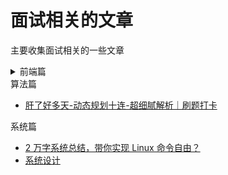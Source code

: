 # 面试相关的文章

主要收集面试相关的一些文章

<details>
  <summary>前端篇</summary>

- [React 面试集锦](https://github.com/sudheerj/reactjs-interview-questions)
- [26 个精选的 JavaScript 面试问题](https://juejin.im/post/5bd95d22e51d45685f442f73)
- [刷《一年半经验，百度、有赞、阿里面试总结》·手记](https://juejin.im/post/5bfff5086fb9a049c84f2d24)
- [一道面试题引起的思考](https://juejin.im/post/5bf769e0518825773a2ebfe5)
- [支付宝 6 轮面试经验](https://juejin.im/post/5c0a90b1518825666808d1c5)
- [面试很全的图片值得 star](https://yuchengkai.cn/docs/zh/frontend/)
- [行走的 Offer 收割机](https://juejin.im/post/5c16471f6fb9a049c43d91d4)
- [【半月刊】前端高频面试题及答案汇总](https://juejin.im/post/5c6977e46fb9a049fd1063dc)
- [2019 面试准备 - JS 原型与原型链](https://juejin.im/post/5c72a1766fb9a049ea3993e6)
- [如何轻松拿到淘宝前端 offer](https://juejin.im/post/5bbc54a2e51d450e5a7445b4)
- [那些你需要知道的 CSS-面试](https://juejin.im/post/5c7646e2f265da2d8e70f681)
- [【半月刊 2】前端高频面试题及答案汇总](https://juejin.im/post/5c7bd72ef265da2de80f7f17)
- [2019 面试实战 - 第一回合](https://juejin.im/post/5c7bc11d6fb9a04a0956c325)
- [中高级前端大厂面试秘籍，为你保驾护航金三银四，直通大厂(上)](https://juejin.im/post/5c64d15d6fb9a049d37f9c20)
- [(中篇)中高级前端大厂面试秘籍，寒冬中为您保驾护航，直通大厂](https://juejin.im/post/5c92f499f265da612647b754)
- [记录一次蚂蚁金服前端电话面试](https://juejin.im/post/5c83f7d15188257e566edcf1)
- [「中高级前端面试」JavaScript 手写代码无敌秘籍](https://juejin.im/post/5c9c3989e51d454e3a3902b6)
- [【半月刊 3】前端高频面试题及答案汇总](https://juejin.im/post/5c9ac3f66fb9a070e056718f)
- [2019 前端面试 | 知其然，并知其所以然](https://juejin.im/post/5ce4171ff265da1bd04eb4f3)
- [前端面经分享 | 腾讯](https://juejin.im/post/5ce9f666e51d45777621baf7)
- [分享阿里前端 p7 架构图谱](https://juejin.im/post/5cf5f358e51d45778f076ce5)
- [前端 100 问：能搞懂 80% 的请把简历给我](https://juejin.im/post/5d23e750f265da1b855c7bbe)
- [大厂社招前端-走心面试经验分享](https://juejin.cn/post/6939707197135781924)
- [金三银四的前端社招面经](https://juejin.cn/post/6939774328858738696)
- [字节跳动最爱考的前端面试题：计算机网络基础](https://juejin.cn/post/6939691851746279437)
- [金 ③ 银 ④ 分享一道曾让我栽在二面的面试题｜项目复盘](https://juejin.cn/post/6939352081446731790)
- [蚂蚁金服异步串行面试题](https://juejin.cn/post/6860646761392930830)
- [霖呆呆的近期面试 128 题汇总(含超详细答案) | 掘金技术征文](https://juejin.cn/post/6844904151369908232)
- [要就来 45 道 Promise 面试题一次爽到底](https://juejin.cn/post/6844904077537574919)
- [webpack 专栏](https://www.zhihu.com/column/c_1367218175587811328)
- [面试必问——前端页面性能指标基本介绍](https://mp.weixin.qq.com/s?__biz=MzI1ODE4NzE1Nw==&mid=2247489415&idx=1&sn=4f9415aa6a7bd4c406272cab7888b391&chksm=ea0d5d7ddd7ad46b5a3b1735d5f74bd37366ac85e2a9af59d58b945aedcbafafc068f13c797b&scene=21#wechat_redirect)

</details>

<detail>
 <summary>算法篇</summary>

- [肝了好多天-动态规划十连-超细腻解析｜刷题打卡](https://juejin.cn/post/6937193443953393700)

</detail>

<detail>
 <summary>系统篇</summary>

- [2 万字系统总结，带你实现 Linux 命令自由？](https://juejin.cn/post/6938385978004340744)
- [系统设计](https://github.com/snakeUni/system-design-primer)

</detail>
